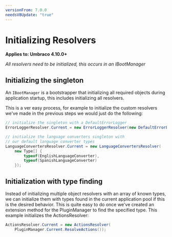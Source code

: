 ```yaml
---
versionFrom: 7.0.0
needsV8Update: "true"
---
```


# Initializing Resolvers

**Applies to: Umbraco 4.10.0+**

_All resolvers need to be initialized, this occurs in an IBootManager_ 

## Initializing the singleton

An `IBootManager` is a bootstrapper that initializing all required objects during application startup, this includes initializing all resolvers. 

This is a ver easy process, for example to initialize the custom resolvers we've made in the previous steps we would just do the following:

```csharp
// initialize the singleton with a DefaultErrorLogger
ErrorLoggerResolver.Current = new ErrorLoggerResolver(new DefaultErrorLogger());

// initialize the language converters singleton with 
// our default language converter types
LanguageConvertersResolver.Current = new LanguageConvertersResolver(
    new Type[] {
        typeof(EnglishLanguageConverter),
        typeof(SpanishLanguageConverter)
    });
```

## Initialization with type finding

Instead of initializing multiple object resolvers with an array of known types, we can initialize them with types found in the current application pool if this is the desired behavior. This is quite easy to do once we've created an extension method for the PluginManager to find the specified type. This example initializes the ActionsResolver:

```csharp
ActionsResolver.Current = new ActionsResolver(
    PluginManager.Current.ResolveActions());
```


